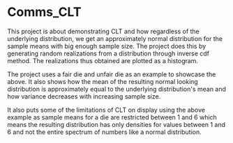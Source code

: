 # Comms_CLT

This project is about demonstrating CLT and how regardless of the underlying distribution, we get an approximately normal distribution for the sample means with big enough sample size. The project does this by generating random realizations from a distribution through inverse cdf method. The realizations thus obtained are plotted as a histogram. 

The project uses a fair die and unfair die as an example to showcase the above. It also shows how the mean of the resulting normal looking distribution is approximately equal to the underlying distribution's mean and how variance decreases with increasing sample size. 

It also puts some of the limitations of CLT on display using the above example as sample means for a die are restricted between 1 and 6 which means the resulting distribution has only densities for values between 1 and 6 and not the entire spectrum of numbers like a normal distribution. 

